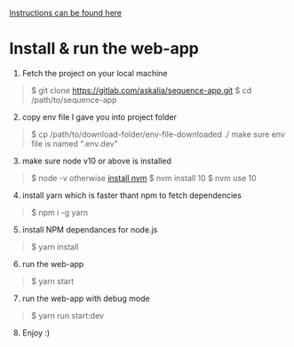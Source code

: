 [Instructions can be found here](https://github.com/askalia/enlaps-sequence-app/blob/master/TEST_TECHNIQUE.pdf)

# Install & run the web-app
1. Fetch the project on your local machine
> $ git clone https://gitlab.com/askalia/sequence-app.git
> $ cd /path/to/sequence-app

 2. copy env file I gave you into project folder

> $ cp /path/to/download-folder/env-file-downloaded ./
> make sure env file is named ".env.dev"

3. make sure node v10 or above is installed
> $ node -v
> otherwise [install nvm](https://nodesource.com/blog/installing-node-js-tutorial-using-nvm-on-mac-os-x-and-ubuntu/)
> $ nvm install 10
> $ nvm use 10

4. install yarn which is faster thant npm to fetch dependencies
> $ npm i -g yarn

5. install NPM dependances for node.js
> $ yarn install

6. run the web-app
> $ yarn start

7. run the web-app with debug mode
> $ yarn run start:dev

8. Enjoy :)
